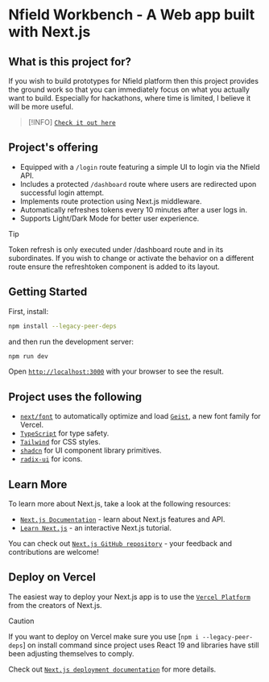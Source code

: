 # Nfield Workbench - A Web app built with Next.js

## What is this project for?

If you wish to build prototypes for Nfield platform then this project provides the ground work so that you can immediately focus on what you actually want to build. Especially for hackathons, where time is limited, I believe it will be more useful.

> [!INFO]
> [`Check it out here`](https://workbench-nine.vercel.app/)

## Project's offering

- Equipped with a `/login` route featuring a simple UI to login via the Nfield API.
- Includes a protected `/dashboard` route where users are redirected upon successful login attempt.
- Implements route protection using Next.js middleware.
- Automatically refreshes tokens every 10 minutes after a user logs in.
- Supports Light/Dark Mode for better user experience.

> [!TIP]
> Token refresh is only executed under /dashboard route and in its subordinates. If you wish to change or activate the behavior on a different route ensure the refreshtoken component is added to its layout.

## Getting Started

First, install:

```bash
npm install --legacy-peer-deps
```

and then run the development server:

```bash
npm run dev
```

Open [`http://localhost:3000`](http://localhost:3000) with your browser to see the result.

## Project uses the following

- [`next/font`](https://nextjs.org/docs/app/building-your-application/optimizing/fonts) to automatically optimize and load [`Geist`](https://vercel.com/font), a new font family for Vercel.
- [`TypeScript`](https://www.typescriptlang.org/) for type safety.
- [`Tailwind`](https://tailwindcss.com/) for CSS styles.
- [`shadcn`](https://ui.shadcn.com/) for UI component library primitives.
- [`radix-ui`](https://www.radix-ui.com/icons) for icons.

## Learn More

To learn more about Next.js, take a look at the following resources:

- [`Next.js Documentation`](https://nextjs.org/docs) - learn about Next.js features and API.
- [`Learn Next.js`](https://nextjs.org/learn) - an interactive Next.js tutorial.

You can check out [`Next.js GitHub repository`](https://github.com/vercel/next.js) - your feedback and contributions are welcome!

## Deploy on Vercel

The easiest way to deploy your Next.js app is to use the [`Vercel Platform`](https://vercel.com/new?utm_medium=default-template&filter=next.js&utm_source=create-next-app&utm_campaign=create-next-app-readme) from the creators of Next.js.

> [!CAUTION]
> If you want to deploy on Vercel make sure you use [`npm i --legacy-peer-deps`] on install command since project uses React 19 and libraries have still been adjusting themselves to comply.

Check out [`Next.js deployment documentation`](https://nextjs.org/docs/app/building-your-application/deploying) for more details.
